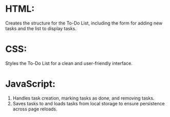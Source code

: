 # HTML: 
Creates the structure for the To-Do List, including the form for adding new tasks and the list to display tasks.

# CSS: 
Styles the To-Do List for a clean and user-friendly interface.

# JavaScript:
1. Handles task creation, marking tasks as done, and removing tasks.
2. Saves tasks to and loads tasks from local storage to ensure persistence across page reloads.
